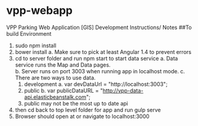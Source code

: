 # vpp-webapp
VPP Parking Web Application [GIS]
Development Instructions/ Notes
##To build Environment
1. sudo npm install
2. bower install
  a. Make sure to pick at least Angular 1.4 to prevent errors
3. cd to server folder and run npm start to start data service
  a. Data service runs the Map and Data pages.  
  b. Server runs on port 3003 when running app in localhost mode.
  c. There are two ways to use data.
      1. development
          a. var devDataUrl = "http://localhost:3003";
      2. public
          b. var publicDataURL = "http://vpp-data-api.elasticbeanstalk.com";
      3. public may not be the most up to date api 
4. then cd back to top level folder for app and run gulp serve
5. Browser should open at or navigate to localhost:3000

